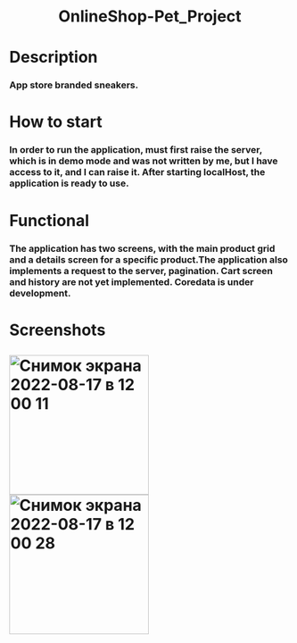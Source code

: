 <h1 align="center">OnlineShop-Pet_Project</a> 
<h1 align="left">Description</a> 
<h3 align="left">App store branded sneakers.</h3>
<h1 align="left">How to start</a>
<h3 align="left">In order to run the application, must first raise the server, which is in demo mode and was not written by me, but I have access to it, and I can raise it. After starting localHost, the application is ready to use.</h3>
<h1 align="left">Functional</a>
<h3 align="left">The application has two screens, with the main product grid and a details screen for a specific product.The application also implements a request to the server, pagination.
Cart screen and history are not yet implemented. Coredata is under development.</h3>

<h1 align="left">Screenshots</a>

<a align="left"><img width="250" alt="Снимок экрана 2022-08-17 в 12 00 11" src="https://user-images.githubusercontent.com/58693867/185367227-804f6289-d8af-40cc-99d6-ffe79f1a8e6f.png" />
<a align="left"><img width="250" alt="Снимок экрана 2022-08-17 в 12 00 28" src="https://user-images.githubusercontent.com/58693867/185367838-52d87965-7ecb-444f-acd9-fd6a1746323c.png" />




